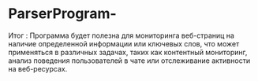 # ParserProgram-
Итог : Программа будет полезна для мониторинга веб-страниц на наличие определенной информации или ключевых слов, что может применяться в различных задачах, таких как контентный мониторинг, анализ поведения пользователей в чате или отслеживание активности на веб-ресурсах.
